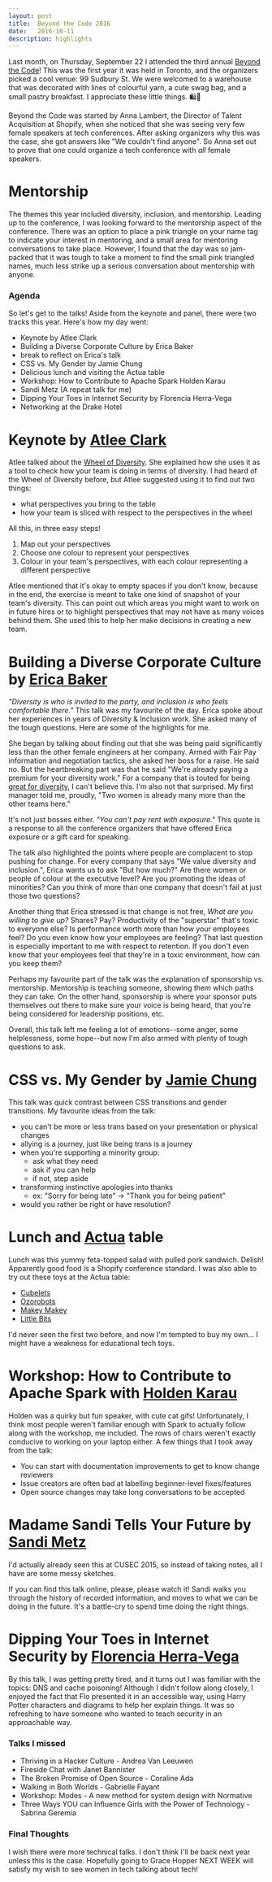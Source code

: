 ```yaml
---
layout: post
title:  Beyond the Code 2016
date:   2016-10-11
description: highlights
---
```


Last month, on Thursday, September 22 I attended the third annual [Beyond the Code](http://beyondthecode.io)!
This was the first year it was held in Toronto, and the organizers picked a cool venue: 99 Sudbury St.
We were welcomed to a warehouse that was decorated with lines of colourful yarn, a cute swag bag,
and a small pastry breakfast. I appreciate these little things. 🛍🎁

Beyond the Code was started by Anna Lambert, the Director of Talent Acquisition at Shopify,
when she noticed that she was seeing very few female speakers at tech conferences.
After asking organizers why this was the case, she got answers like "We couldn't find anyone".
So Anna set out to prove that one could organize a tech conference with _all_ female speakers.

# Mentorship
The themes this year included diversity, inclusion, and mentorship.
Leading up to the conference, I was looking forward to the mentorship aspect of the conference.
There was an option to place a pink triangle on your name tag to indicate your interest in mentoring,
and a small area for mentoring conversations to take place.
However, I found that the day was so jam-packed that it was tough to take a moment to find the small pink triangled names,
much less strike up a serious conversation about mentorship with anyone.

### Agenda
So let's get to the talks! Aside from the keynote and panel, there were two tracks this year.
Here's how my day went:
  - Keynote by Atlee Clark
  - Building a Diverse Corporate Culture by Erica Baker
  - break to reflect on Erica's talk
  - CSS vs. My Gender by Jamie Chung
  - Delicious lunch and visiting the Actua table
  - Workshop: How to Contribute to Apache Spark Holden Karau
  - Sandi Metz (A repeat talk for me)
  - Dipping Your Toes in Internet Security by Florencia Herra-Vega
  - Networking at the Drake Hotel

# Keynote by [Atlee Clark](https://twitter.com/atleeclark)
Atlee talked about the [Wheel of Diversity](http://web.jhu.edu/sebin/t/m/DiversityWheel_Small.jpg).
She explained how she uses it as a tool to check how your team is doing in terms of diversity.
I had heard of the Wheel of Diversity before, but Atlee suggested using it to find out two things:
  - what perspectives you bring to the table
  - how your team is sliced with respect to the perspectives in the wheel

All this, in three easy steps!
1. Map out your perspectives
2. Choose one colour to represent your perspectives
3. Colour in your team's perspectives, with each colour representing a different perspective

Atlee mentioned that it's okay to empty spaces if you don't know,
because in the end, the exercise is meant to take one kind of snapshot of your team's diversity.
This can point out which areas you might want to work on in future hires
or to highlight perspectives that may not have as many voices behind them.
She used this to help her make decisions in creating a new team.

# Building a Diverse Corporate Culture by [Erica Baker](https://twitter.com/EricaJoy)
_"Diversity is who is invited to the party, and inclusion is who feels comfortable there."_
This talk was my favourite of the day. Erica spoke about her experiences in years of Diversity & Inclusion work.
She asked many of the tough questions. Here are some of the highlights for me.

She began by talking about finding out that she was being paid significantly less than the other female engineers at her company.
Armed with Fair Pay information and negotiation tactics, she asked her boss for a raise. He said no.
But the heartbreaking part was that he said "We're already paying a premium for your diversity work."
For a company that is touted for being [great for diversity](https://www.wired.com/2016/02/slack-wants-to-be-more-diverse-as-it-grows-fast/), I can't believe this. I'm also not that surprised.
My first  manager told me, proudly, "Two women is already many more than the other teams here."

It's not just bosses either. _"You can't pay rent with exposure."_
This quote is a response to all the conference organizers that have offered Erica exposure or a gift card for speaking.

The talk also highlighted the points where people are complacent to stop pushing for change.
For every company that says "We value diversity and inclusion.", Erica wants us to ask "But how much?"
Are there women or people of colour at the executive level? Are you promoting the ideas of minorities?
Can you think of more than one company that doesn't fail at just those two questions?

Another thing that Erica stressed is that change is not free, *What are you willing to give up?*
Shares? Pay? Productivity of the "superstar" that's toxic to everyone else?
Is performance worth more than how your employees feel?
Do you even know how your employees are feeling?
That last question is especially important to me with respect to retention.
If you don't even know that your employees feel that they're in a toxic environment, how can you keep them?

Perhaps my favourite part of the talk was the explanation of sponsorship vs. mentorship.
Mentorship is teaching someone, showing them which paths they can take.
On the other hand, sponsorship is where your sponsor puts themselves out there to make sure your voice is being heard,
that you're being considered for leadership positions, etc.

Overall, this talk left me feeling a lot of emotions--some anger, some helplessness, some hope--but now I'm also armed with plenty of tough questions to ask.

# CSS vs. My Gender by [Jamie Chung](https://twitter.com/attnjamie)
This talk was quick contrast between CSS transitions and gender transitions.
My favourite ideas from the talk:
- you can't be more or less trans based on your presentation or physical changes
- allying is a journey, just like being trans is a journey
- when you're supporting a minority group:
  - ask what they need
  - ask if you can help
  - if not, step aside
- transforming instinctive apologies into thanks
  - ex: "Sorry for being late" -> "Thank you for being patient"
- would you rather be right or have resolution?

# Lunch and [Actua](www.actua.ca/) table
Lunch was this yummy feta-topped salad with pulled pork sandwich. Delish!
Apparently good food is a Shopify conference standard.
I was also able to try out these toys at the Actua table:
- [Cubelets](http://www.modrobotics.com/cubelets/)
- [Ozorobots](http://ozobot.com/)
- [Makey Makey](http://makeymakey.com/)
- [Little Bits](http://littlebits.cc/)

I'd never seen the first two before, and now I'm tempted to buy my own...
I might have a weakness for educational tech toys.

# Workshop: How to Contribute to Apache Spark with [Holden Karau](https://twitter.com/holdenkarau)
Holden was a quirky but fun speaker, with cute cat gifs!
Unfortunately, I think most people weren't familiar enough with Spark to actually follow along with the workshop, me included.
The rows of chairs weren't exactly conducive to working on your laptop either.
A few things that I took away from the talk:
- You can start with documentation improvements to get to know change reviewers
- Issue creators are often bad at labelling beginner-level fixes/features
- Open source changes may take long conversations to be accepted

# Madame Sandi Tells Your Future by [Sandi Metz](https://twitter.com/sandimetz)
I'd actually already seen this at CUSEC 2015, so instead of taking notes, all I have are some messy sketches.

If you can find this talk online, please, please watch it! Sandi walks you through the history of recorded information,
and moves to what we can be doing in the future. It's a battle-cry to spend time doing the right things.

# Dipping Your Toes in Internet Security by [Florencia Herra-Vega](https://twitter.com/flohdot)
By this talk, I was getting pretty tired, and it turns out I was familiar with the topics: DNS and cache poisoning!
Although I didn't follow along closely, I enjoyed the fact that Flo presented it in an accessible way,
using Harry Potter characters and diagrams to help her explain things.
It was so refreshing to have someone who wanted to teach security in an approachable way.

### Talks I missed
- Thriving in a Hacker Culture - Andrea Van Leeuwen
- Fireside Chat with Janet Bannister
- The Broken Promise of Open Source - Coraline Ada
- Walking in Both Worlds - Gabrielle Fayant
- Workshop: Modes - A new method for system design with Normative
- Three Ways YOU can Influence Girls with the Power of Technology - Sabrina Geremia

### Final Thoughts
I wish there were more technical talks. I don't think I'll be back next year unless this is the case. Hopefully going to Grace Hopper NEXT WEEK will satisfy my wish to see women in tech talking about tech!

